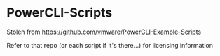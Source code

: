 # PowerCLI-Scripts
Stolen from https://github.com/vmware/PowerCLI-Example-Scripts

Refer to that repo (or each script if it's there...) for licensing information
